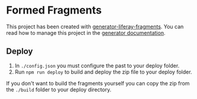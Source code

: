# Formed Fragments

This project has been created with [generator-liferay-fragments][1]. You can read
how to manage this project in the [generator documentation][2].

[1]: https://www.npmjs.com/package/generator-liferay-fragments
[2]: https://www.npmjs.com/package/generator-liferay-fragments#usage

## Deploy

1. In `./config.json` you must configure the past to your deploy folder.
2. Run `npm run deploy` to build and deploy the zip file to your deploy folder.

If you don't want to build the fragments yourself you can copy the zip from the `./build` folder to your deploy directory.
